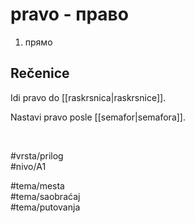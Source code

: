 # pravo - право

1. прямо  

## Rečenice

Idi pravo do [[raskrsnica|raskrsnice]].  

Nastavi pravo posle [[semafor|semafora]].  

<br>

#vrsta/prilog  
#nivo/A1  

#tema/mesta  
#tema/saobraćaj  
#tema/putovanja
